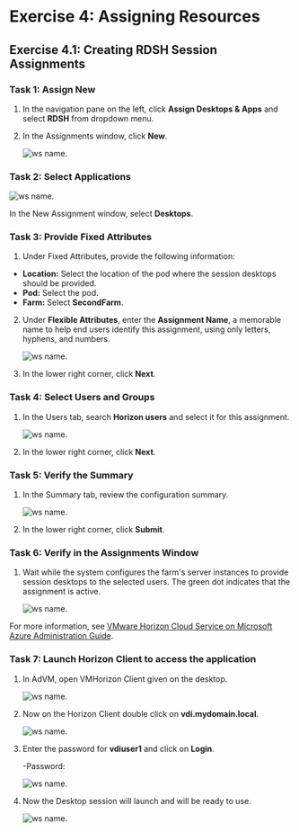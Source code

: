 # **Exercise 4: Assigning Resources**

## **Exercise 4.1: Creating RDSH Session Assignments**

### **Task 1: Assign New**

1. In the navigation pane on the left, click **Assign Desktops & Apps** and select **RDSH** from dropdown menu.
2. In the Assignments window, click **New**.

   ![ws name.](media/updt7.png)


### **Task 2: Select Applications**

   ![ws name.](media/updt23.png)

In the New Assignment window, select **Desktops**.

### **Task 3: Provide Fixed Attributes**

1. Under Fixed Attributes, provide the following information:
  - **Location:** Select the location of the pod where the session desktops should be provided.
  - **Pod:** Select the pod.
  - **Farm:** Select **SecondFarm**.

2. Under **Flexible Attributes**, enter the **Assignment Name**, a memorable name to help end users identify this assignment, using only letters, hyphens, and numbers.

   ![ws name.](media/updt24.png)

3. In the lower right corner, click **Next**.

### **Task 4: Select Users and Groups**
   
1. In the Users tab, search **Horizon users** and select it for this assignment.

   ![ws name.](media/us28.png)

2. In the lower right corner, click **Next**.

### **Task 5: Verify the Summary**
   
1. In the Summary tab, review the configuration summary.

   ![ws name.](media/updt25.png)

2. In the lower right corner, click **Submit**.

### **Task 6: Verify in the Assignments Window**
   
1. Wait while the system configures the farm's server instances to provide session desktops to the selected users. The green dot indicates that the assignment is active.

   ![ws name.](media/updt26.png)


For more information, see [VMware Horizon Cloud Service on Microsoft Azure Administration Guide](https://docs.vmware.com/en/VMware-Horizon-Cloud-Service/index.html).

### **Task 7: Launch Horizon Client to access the application**

1. In AdVM, open VMHorizon Client given on the desktop.

   ![ws name.](media/updt28.png)

2. Now on the Horizon Client double click on **vdi.mydomain.local**.

   ![ws name.](media/updt29.png)

3. Enter the password for **vdiuser1** and click on **Login**.

   -Password: <inject key="all Account Password" props="{\&quot;enableCopy\&quot;:true,\&quot;style\&quot;:{\&quot;fontWeight\&quot;:\&quot;bold\&quot;}}" />

   ![ws name.](media/updt30.png)

4. Now the Desktop session will launch and will be ready to use.

   ![ws name.](media/updt31.png)
